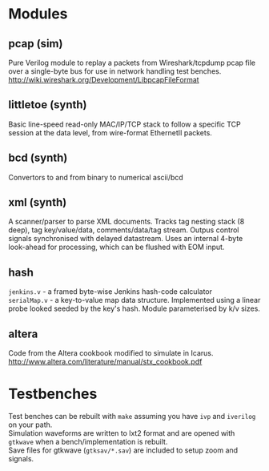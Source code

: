 
Modules
=======

pcap (sim)
----------
Pure Verilog module to replay a packets from Wireshark/tcpdump pcap file over a single-byte bus
for use in network handling test benches.  
http://wiki.wireshark.org/Development/LibpcapFileFormat

littletoe (synth)
-----------------
Basic line-speed read-only MAC/IP/TCP stack to follow a specific TCP session at the data level, from wire-format EthernetII packets.

bcd (synth)
-----------
Convertors to and from binary to numerical ascii/bcd

xml (synth)
-----------
A scanner/parser to parse XML documents. Tracks tag nesting stack (8 deep), tag key/value/data, comments/data/tag stream. Outpus control signals synchronised with delayed datastream. Uses an internal 4-byte look-ahead for processing, which can be flushed with EOM input.

hash
----
`jenkins.v` - a framed byte-wise Jenkins hash-code calculator  
`serialMap.v` - a key-to-value map data structure. Implemented using a linear probe looked seeded by the key's hash. Module parameterised by k/v sizes.

altera
------
Code from the Altera cookbook modified to simulate in Icarus.  
http://www.altera.com/literature/manual/stx_cookbook.pdf

Testbenches
===========
Test benches can be rebuilt with `make` assuming you have `ivp` and `iverilog` on your path.  
Simulation waveforms are written to lxt2 format and are opened with `gtkwave` when a bench/implementation is rebuilt.  
Save files for gtkwave (`gtksav/*.sav`) are included to setup zoom and signals.  

